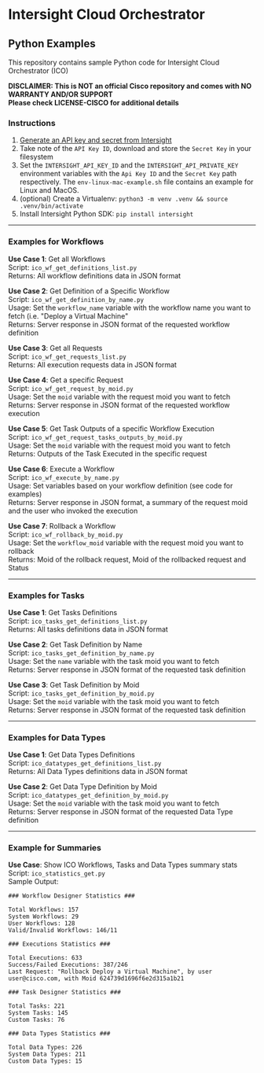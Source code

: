 # Intersight Cloud Orchestrator 
## Python Examples

This repository contains sample Python code for Intersight Cloud Orchestrator (ICO)<br>

<b>DISCLAIMER: This is NOT an official Cisco repository and comes with NO WARRANTY AND/OR SUPPORT<br>
Please check LICENSE-CISCO for additional details</b>
 
### Instructions
1. [Generate an API key and secret from Intersight](https://intersight.com/apidocs/introduction/security/%23generating-api-keys&sa=D&ust=1612024909729000&usg=AOvVaw362rkbFxqhX_Mo8w0xkDJG/#generating-api-keys)
2. Take note of the `API Key ID`, download and store the `Secret Key` in your filesystem
3. Set the `INTERSIGHT_API_KEY_ID` and the `INTERSIGHT_API_PRIVATE_KEY` environment variables with the `Api Key ID` and the `Secret Key` path respectively. The `env-linux-mac-example.sh` file contains an example for Linux and MacOS.
4. (optional) Create a Virtualenv: `python3 -m venv .venv && source .venv/bin/activate`
5. Install Intersight Python SDK: `pip install intersight`

<hr>

### Examples for Workflows

<b>Use Case 1</b>: Get all Workflows<br>
Script: `ico_wf_get_definitions_list.py`<br>
Returns: All workflow definitions data in JSON format<br>

<b>Use Case 2</b>: Get Definition of a Specific Workflow<br>
Script: `ico_wf_get_definition_by_name.py`<br>
Usage: Set the `workflow_name` variable with the workflow name you want to fetch (i.e. "Deploy a Virtual Machine"<br>
Returns: Server response in JSON format of the requested workflow definition<br>

<b>Use Case 3</b>: Get all Requests<br>
Script: `ico_wf_get_requests_list.py`<br>
Returns: All execution requests data in JSON format<br>

<b>Use Case 4</b>: Get a specific Request<br>
Script: `ico_wf_get_request_by_moid.py`<br>
Usage: Set the `moid` variable with the request moid you want to fetch<br>
Returns: Server response in JSON format of the requested workflow execution<br>

<b>Use Case 5</b>: Get Task Outputs of a specific Workflow Execution<br>
Script: `ico_wf_get_request_tasks_outputs_by_moid.py`<br>
Usage: Set the `moid` variable with the request moid you want to fetch<br>
Returns: Outputs of the Task Executed in the specific request<br>

<b>Use Case 6</b>: Execute a Workflow<br>
Script: `ico_wf_execute_by_name.py`<br>
Usage: Set variables based on your workflow definition (see code for examples)<br>
Returns: Server response in JSON format, a summary of the request moid and the user who invoked the execution<br>

<b>Use Case 7</b>: Rollback a Workflow<br>
Script: `ico_wf_rollback_by_moid.py`<br>
Usage: Set the `workflow_moid` variable with the request moid you want to rollback<br>
Returns: Moid of the rollback request, Moid of the rollbacked request and Status<br>

<hr>

### Examples for Tasks

<b>Use Case 1</b>: Get Tasks Definitions <br>
Script: `ico_tasks_get_definitions_list.py`<br>
Returns: All tasks definitions data in JSON format<br>

<b>Use Case 2</b>: Get Task Definition by Name<br>
Script: `ico_tasks_get_definition_by_name.py`<br>
Usage: Set the `name` variable with the task moid you want to fetch<br>
Returns: Server response in JSON format of the requested task definition<br>

<b>Use Case 3</b>: Get Task Definition by Moid<br>
Script: `ico_tasks_get_definition_by_moid.py`<br>
Usage: Set the `moid` variable with the task moid you want to fetch<br>
Returns: Server response in JSON format of the requested task definition<br>

<hr>

### Examples for Data Types

<b>Use Case 1</b>: Get Data Types Definitions <br>
Script: `ico_datatypes_get_definitions_list.py`<br>
Returns: All Data Types definitions data in JSON format<br>

<b>Use Case 2</b>: Get Data Type Definition by Moid<br>
Script: `ico_datatypes_get_definition_by_moid.py`<br>
Usage: Set the `moid` variable with the task moid you want to fetch<br>
Returns: Server response in JSON format of the requested Data Type definition<br>

<hr>

### Example for Summaries

<b>Use Case</b>: Show ICO Workflows, Tasks and Data Types summary stats <br>
Script: `ico_statistics_get.py`<br>
Sample Output:<br>

```
### Workflow Designer Statistics ###

Total Workflows: 157
System Workflows: 29
User Workflows: 128
Valid/Invalid Workflows: 146/11

### Executions Statistics ###

Total Executions: 633
Success/Failed Executions: 387/246
Last Request: "Rollback Deploy a Virtual Machine", by user user@cisco.com, with Moid 624739d1696f6e2d315a1b21

### Task Designer Statistics ###

Total Tasks: 221
System Tasks: 145
Custom Tasks: 76

### Data Types Statistics ###

Total Data Types: 226
System Data Types: 211
Custom Data Types: 15
```

